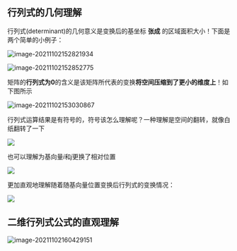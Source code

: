 ## 行列式的几何理解

行列式(determinant)的几何意义是变换后的基坐标 **张成** 的区域面积大小！下面是两个简单的小例子：

![image-20211102152821934](https://cdn.jsdelivr.net/gh/QYHcrossover/blog-imgbed//blogimg/image-20211102152821934.png)

![image-20211102152852775](https://cdn.jsdelivr.net/gh/QYHcrossover/blog-imgbed//blogimg/image-20211102152852775.png)

矩阵的**行列式为0**的含义是该矩阵所代表的变换**将空间压缩到了更小的维度上**！如下图所示

![image-20211102153030867](https://cdn.jsdelivr.net/gh/QYHcrossover/blog-imgbed//blogimg/image-20211102153030867.png)

行列式运算结果是有符号的，符号该怎么理解呢？一种理解是空间的翻转，就像白纸翻转了一下

![](https://cdn.jsdelivr.net/gh/QYHcrossover/blog-imgbed//blogimg/%E6%9C%AA%E5%91%BD%E5%90%8D%E9%A1%B9%E7%9B%AE7.gif)

也可以理解为基向量$i$和$j$更换了相对位置

![](https://cdn.jsdelivr.net/gh/QYHcrossover/blog-imgbed//blogimg/%E6%9C%AA%E5%91%BD%E5%90%8D%E9%A1%B9%E7%9B%AE8.gif)

更加直观地理解随着随基向量位置变换后行列式的变换情况：

![](https://cdn.jsdelivr.net/gh/QYHcrossover/blog-imgbed//blogimg/%E6%9C%AA%E5%91%BD%E5%90%8D%E9%A1%B9%E7%9B%AE9.gif)

## 二维行列式公式的直观理解

![image-20211102160429151](C:\Users\qinyuheng\AppData\Roaming\Typora\typora-user-images\image-20211102160429151.png)
